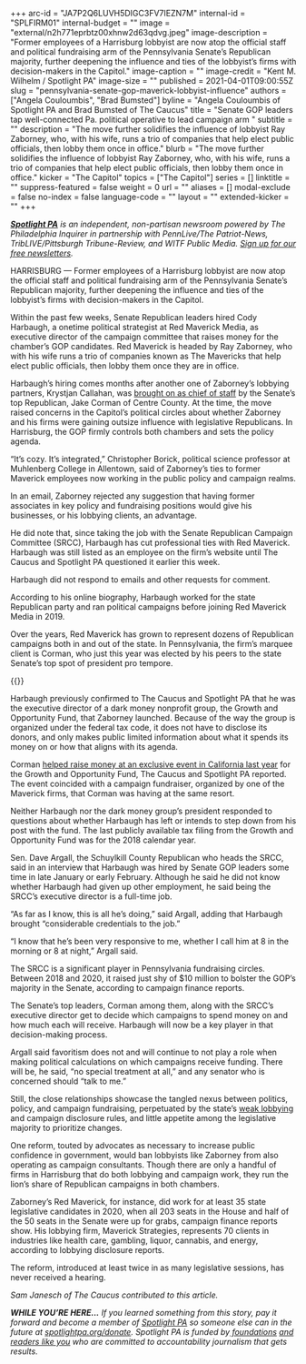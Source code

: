 +++
arc-id = "JA7P2Q6LUVH5DIGC3FV7IEZN7M"
internal-id = "SPLFIRM01"
internal-budget = ""
image = "external/n2h771eprbtz00xhnw2d63qdvg.jpeg"
image-description = "Former employees of a Harrisburg lobbyist are now atop the official staff and political fundraising arm of the Pennsylvania Senate’s Republican majority, further deepening the influence and ties of the lobbyist’s firms with decision-makers in the Capitol."
image-caption = ""
image-credit = "Kent M. Wilhelm / Spotlight PA"
image-size = ""
published = 2021-04-01T09:00:55Z
slug = "pennsylvania-senate-gop-maverick-lobbyist-influence"
authors = ["Angela Couloumbis", "Brad Bumsted"]
byline = "Angela Couloumbis of Spotlight PA and Brad Bumsted of The Caucus"
title = "Senate GOP leaders tap well-connected Pa. political operative to lead campaign arm "
subtitle = ""
description = "The move further solidifies the influence of lobbyist Ray Zaborney, who, with his wife, runs a trio of companies that help elect public officials, then lobby them once in office."
blurb = "The move further solidifies the influence of lobbyist Ray Zaborney, who, with his wife, runs a trio of companies that help elect public officials, then lobby them once in office."
kicker = "The Capitol"
topics = ["The Capitol"]
series = []
linktitle = ""
suppress-featured = false
weight = 0
url = ""
aliases = []
modal-exclude = false
no-index = false
language-code = ""
layout = ""
extended-kicker = ""
+++

<a href="https://www.spotlightpa.org/"><i><b>Spotlight PA</b></i></a><i> is an independent, non-partisan newsroom powered by The Philadelphia Inquirer in partnership with PennLive/The Patriot-News, TribLIVE/Pittsburgh Tribune-Review, and WITF Public Media. </i><a href="https://www.spotlightpa.org/newsletters"><i>Sign up for our free newsletters</i></a><i>.</i>

HARRISBURG — Former employees of a Harrisburg lobbyist are now atop the official staff and political fundraising arm of the Pennsylvania Senate’s Republican majority, further deepening the influence and ties of the lobbyist’s firms with decision-makers in the Capitol.

Within the past few weeks, Senate Republican leaders hired Cody Harbaugh, a onetime political strategist at Red Maverick Media, as executive director of the campaign committee that raises money for the chamber’s GOP candidates. Red Maverick is headed by Ray Zaborney, who with his wife runs a trio of companies known as The Mavericks that help elect public officials, then lobby them once they are in office.

Harbaugh’s hiring comes months after another one of Zaborney’s lobbying partners, Krystjan Callahan, was <a href="https://www.spotlightpa.org/news/2020/09/pa-senate-jake-corman-lobbyist-mavericks-chief-of-staff/">brought on as chief of staff</a> by the Senate’s top Republican, Jake Corman of Centre County. At the time, the move raised concerns in the Capitol’s political circles about whether Zaborney and his firms were gaining outsize influence with legislative Republicans. In Harrisburg, the GOP firmly controls both chambers and sets the policy agenda.

<script src="https://www.spotlightpa.org/embed.js" async></script><div data-spl-embed-version="1" data-spl-src="https://www.spotlightpa.org/embeds/newsletter/"></div>

“It’s cozy. It’s integrated,” Christopher Borick, political science professor at Muhlenberg College in Allentown, said of Zaborney’s ties to former Maverick employees now working in the public policy and campaign realms.

In an email, Zaborney rejected any suggestion that having former associates in key policy and fundraising positions would give his businesses, or his lobbying clients, an advantage.

He did note that, since taking the job with the Senate Republican Campaign Committee (SRCC), Harbaugh has cut professional ties with Red Maverick. Harbaugh was still listed as an employee on the firm’s website until The Caucus and Spotlight PA questioned it earlier this week.

Harbaugh did not respond to emails and other requests for comment.

According to his online biography, Harbaugh worked for the state Republican party and ran political campaigns before joining Red Maverick Media in 2019.

Over the years, Red Maverick has grown to represent dozens of Republican campaigns both in and out of the state. In Pennsylvania, the firm’s marquee client is Corman, who just this year was elected by his peers to the state Senate’s top spot of president pro tempore.

{{<picture src="external/0pmck4szhvxp84560vmk2qyc4c.jpeg" description="Once a relative unknown, Ray Zaborney has over the past decade become one of the go-to operatives for electing Republican candidates." caption="Once a relative unknown, Ray Zaborney has over the past decade become one of the go-to operatives for electing Republican candidates." credit="Courtesy Ray Zaborney, via LNP | LancasterOnline">}} 

Harbaugh previously confirmed to The Caucus and Spotlight PA that he was the executive director of a dark money nonprofit group, the Growth and Opportunity Fund, that Zaborney launched. Because of the way the group is organized under the federal tax code, it does not have to disclose its donors, and only makes public limited information about what it spends its money on or how that aligns with its agenda.

Corman <a href="https://www.spotlightpa.org/news/2020/08/pa-campaign-dark-money-growth-opportunity-fund-jake-corman-gop/">helped raise money at an exclusive event in California last year</a> for the Growth and Opportunity Fund, The Caucus and Spotlight PA reported. The event coincided with a campaign fundraiser, organized by one of the Maverick firms, that Corman was having at the same resort.

Neither Harbaugh nor the dark money group’s president responded to questions about whether Harbaugh has left or intends to step down from his post with the fund. The last publicly available tax filing from the Growth and Opportunity Fund was for the 2018 calendar year.

Sen. Dave Argall, the Schuylkill County Republican who heads the SRCC, said in an interview that Harbaugh was hired by Senate GOP leaders some time in late January or early February. Although he said he did not know whether Harbaugh had given up other employment, he said being the SRCC’s executive director is a full-time job.

“As far as I know, this is all he’s doing,” said Argall, adding that Harbaugh brought “considerable credentials to the job.”

“I know that he’s been very responsive to me, whether I call him at 8 in the morning or 8 at night,” Argall said.

The SRCC is a significant player in Pennsylvania fundraising circles. Between 2018 and 2020, it raised just shy of $10 million to bolster the GOP’s majority in the Senate, according to campaign finance reports.

The Senate’s top leaders, Corman among them, along with the SRCC’s executive director get to decide which campaigns to spend money on and how much each will receive. Harbaugh will now be a key player in that decision-making process.

<script src="https://www.spotlightpa.org/embed.js" async></script><div data-spl-embed-version="1" data-spl-src="https://www.spotlightpa.org/embeds/donate/?teaser_text=If%20you%20learned%20something%20from%20this%20report%2C%20pay%20it%20forward%20and%20become%20a%20member%20of%20Spotlight%20PA%20so%20someone%20else%20can%20in%20the%20future.&cta_text=CLICK%20TO%20CONTRIBUTE&eyebrow_text=WHILE%20YOU'RE%20HERE..."></div>


Argall said favoritism does not and will continue to not play a role when making political calculations on which campaigns receive funding. There will be, he said, “no special treatment at all,” and any senator who is concerned should “talk to me.”

Still, the close relationships showcase the tangled nexus between politics, policy, and campaign fundraising, perpetuated by the state’s <a href="https://www.spotlightpa.org/news/2020/02/pennsylvania-lobbying-law-influence-disclosure/" target="_blank">weak lobbying</a> and campaign disclosure rules, and little appetite among the legislative majority to prioritize changes.

One reform, touted by advocates as necessary to increase public confidence in government, would ban lobbyists like Zaborney from also operating as campaign consultants. Though there are only a handful of firms in Harrisburg that do both lobbying and campaign work, they run the lion’s share of Republican campaigns in both chambers.

Zaborney’s Red Maverick, for instance, did work for at least 35 state legislative candidates in 2020, when all 203 seats in the House and half of the 50 seats in the Senate were up for grabs, campaign finance reports show. His lobbying firm, Maverick Strategies, represents 70 clients in industries like health care, gambling, liquor, cannabis, and energy, according to lobbying disclosure reports.

The reform, introduced at least twice in as many legislative sessions, has never received a hearing.

<i>Sam Janesch of The Caucus contributed to this article.</i>

<i><b>WHILE YOU’RE HERE...</b></i><i> If you learned something from this story, pay it forward and become a member of </i><a href="https://www.spotlightpa.org/"><i>Spotlight PA</i></a><i> so someone else can in the future at </i><a href="https://www.spotlightpa.org/donate"><i>spotlightpa.org/donate</i></a><i>. Spotlight PA is funded by</i><a href="https://www.spotlightpa.org/support"><i> foundations</i></a><i> </i><a href="https://www.spotlightpa.org/support"><i>and readers like you</i></a><i> who are committed to accountability journalism that gets results.</i>
